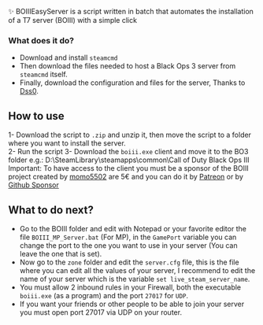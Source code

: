 ✨ BOIIIEasyServer is a script written in batch that automates the installation of a T7 server (BOIII) with a simple click

### What does it do?
- Download and install `steamcmd`
- Then download the files needed to host a Black Ops 3 server from `steamcmd` itself.
- Finally, download the configuration and files for the server, Thanks to [Dss0](https://github.com/Dss0/t7-server-config).

## How to use

1- Download the script to `.zip` and unzip it, then move the script to a folder where you want to install the server. <br>
2- Run the script
3- Download the `boiii.exe` client and move it to the BO3 folder e.g.: D:\SteamLibrary\steamapps\common\Call of Duty Black Ops III
Important: To have access to the client you must be a sponsor of the BOIII project created by [momo5502](https://github.com/momo5502/boiii) are 5€ and you can do it by [Patreon](https://www.patreon.com/xlabsproject) or by [Github Sponsor](https://github.com/sponsors/momo5502)

## What to do next? 
- Go to the BOIII folder and edit with Notepad or your favorite editor the file `BOIII_MP_Server.bat` (For MP), in the `GamePort` variable you can change the port to the one you want to use in your server (You can leave the one that is set).
- Now go to the `zone` folder and edit the `server.cfg` file, this is the file where you can edit all the values of your server, I recommend to edit the name of your server which is the variable `set live_steam_server_name`.
- You must allow 2 inbound rules in your Firewall, both the executable `boiii.exe` (as a program) and the port `27017` for `UDP`.
- If you want your friends or other people to be able to join your server you must open port 27017 via UDP on your router.
